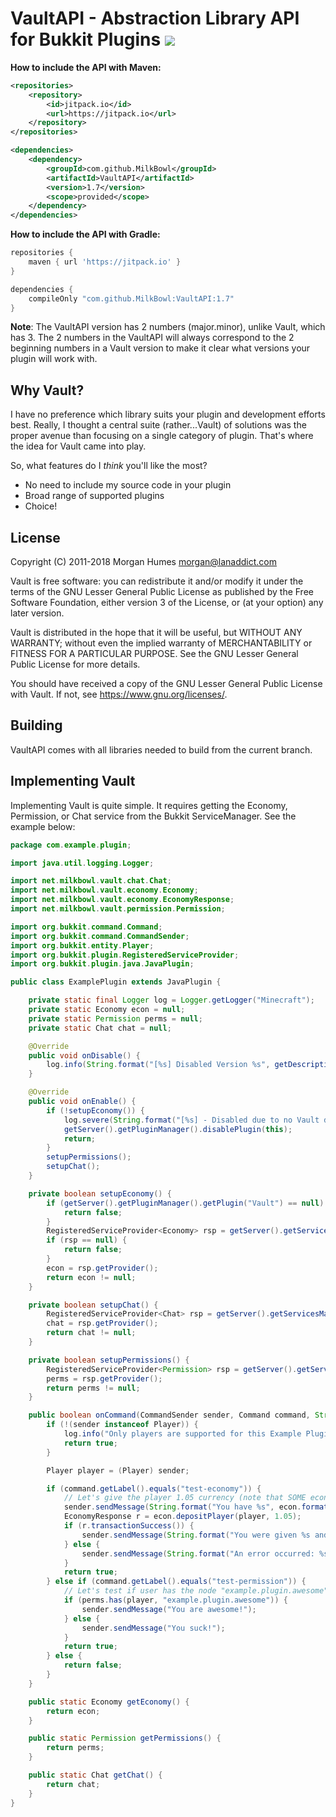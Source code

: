 # VaultAPI - Abstraction Library API for Bukkit Plugins [![](https://travis-ci.org/MilkBowl/VaultAPI.svg?branch=master)](https://travis-ci.org/MilkBowl/VaultAPI)

**How to include the API with Maven:**
```xml
<repositories>
    <repository>
        <id>jitpack.io</id>
        <url>https://jitpack.io</url>
    </repository>
</repositories>
```
```xml
<dependencies>
    <dependency>
        <groupId>com.github.MilkBowl</groupId>
        <artifactId>VaultAPI</artifactId>
        <version>1.7</version>
        <scope>provided</scope>
    </dependency>
</dependencies>
```

**How to include the API with Gradle:**
```groovy
repositories {
    maven { url 'https://jitpack.io' }
}
```
```groovy
dependencies {
    compileOnly "com.github.MilkBowl:VaultAPI:1.7"
}
```

**Note**: The VaultAPI version has 2 numbers (major.minor), unlike Vault, which has 3. The 2 numbers in the VaultAPI will always correspond to the 2 beginning numbers in a Vault version to make it clear what versions your plugin will work with.

## Why Vault?
I have no preference which library suits your plugin and development efforts
best. Really, I thought a central suite (rather...Vault) of solutions was the
proper avenue than focusing on a single category of plugin. That's where
the idea for Vault came into play.

So, what features do I _think_ you'll like the most?

* No need to include my source code in your plugin
* Broad range of supported plugins
* Choice!

## License
Copyright (C) 2011-2018 Morgan Humes <morgan@lanaddict.com>

Vault is free software: you can redistribute it and/or modify
it under the terms of the GNU Lesser General Public License as published by
the Free Software Foundation, either version 3 of the License, or
(at your option) any later version.

Vault is distributed in the hope that it will be useful,
but WITHOUT ANY WARRANTY; without even the implied warranty of
MERCHANTABILITY or FITNESS FOR A PARTICULAR PURPOSE. See the
GNU Lesser General Public License for more details.

You should have received a copy of the GNU Lesser General Public License
with Vault. If not, see <https://www.gnu.org/licenses/>.

## Building
VaultAPI comes with all libraries needed to build from the current branch.

## Implementing Vault
Implementing Vault is quite simple. It requires getting the Economy, Permission, or Chat service from the Bukkit ServiceManager. See the example below:

```java
package com.example.plugin;

import java.util.logging.Logger;

import net.milkbowl.vault.chat.Chat;
import net.milkbowl.vault.economy.Economy;
import net.milkbowl.vault.economy.EconomyResponse;
import net.milkbowl.vault.permission.Permission;

import org.bukkit.command.Command;
import org.bukkit.command.CommandSender;
import org.bukkit.entity.Player;
import org.bukkit.plugin.RegisteredServiceProvider;
import org.bukkit.plugin.java.JavaPlugin;

public class ExamplePlugin extends JavaPlugin {

	private static final Logger log = Logger.getLogger("Minecraft");
	private static Economy econ = null;
	private static Permission perms = null;
	private static Chat chat = null;

	@Override
	public void onDisable() {
		log.info(String.format("[%s] Disabled Version %s", getDescription().getName(), getDescription().getVersion()));
	}

	@Override
	public void onEnable() {
		if (!setupEconomy()) {
			log.severe(String.format("[%s] - Disabled due to no Vault dependency found!", getDescription().getName()));
			getServer().getPluginManager().disablePlugin(this);
			return;
		}
		setupPermissions();
		setupChat();
	}

	private boolean setupEconomy() {
		if (getServer().getPluginManager().getPlugin("Vault") == null) {
			return false;
		}
		RegisteredServiceProvider<Economy> rsp = getServer().getServicesManager().getRegistration(Economy.class);
		if (rsp == null) {
			return false;
		}
		econ = rsp.getProvider();
		return econ != null;
	}

	private boolean setupChat() {
		RegisteredServiceProvider<Chat> rsp = getServer().getServicesManager().getRegistration(Chat.class);
		chat = rsp.getProvider();
		return chat != null;
	}

	private boolean setupPermissions() {
		RegisteredServiceProvider<Permission> rsp = getServer().getServicesManager().getRegistration(Permission.class);
		perms = rsp.getProvider();
		return perms != null;
	}

	public boolean onCommand(CommandSender sender, Command command, String commandLabel, String[] args) {
		if (!(sender instanceof Player)) {
			log.info("Only players are supported for this Example Plugin, but you should not do this!!!");
			return true;
		}

		Player player = (Player) sender;

		if (command.getLabel().equals("test-economy")) {
			// Let's give the player 1.05 currency (note that SOME economic plugins require rounding!)
			sender.sendMessage(String.format("You have %s", econ.format(econ.getBalance(player.getName()))));
			EconomyResponse r = econ.depositPlayer(player, 1.05);
			if (r.transactionSuccess()) {
				sender.sendMessage(String.format("You were given %s and now have %s", econ.format(r.amount), econ.format(r.balance)));
			} else {
				sender.sendMessage(String.format("An error occurred: %s", r.errorMessage));
			}
			return true;
		} else if (command.getLabel().equals("test-permission")) {
			// Let's test if user has the node "example.plugin.awesome" to determine if they are awesome or just suck
			if (perms.has(player, "example.plugin.awesome")) {
				sender.sendMessage("You are awesome!");
			} else {
				sender.sendMessage("You suck!");
			}
			return true;
		} else {
			return false;
		}
	}

	public static Economy getEconomy() {
		return econ;
	}

	public static Permission getPermissions() {
		return perms;
	}

	public static Chat getChat() {
		return chat;
	}
}
```
